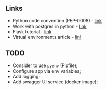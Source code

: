 ## Links

- Python code convention (PEP-0008) - [link](https://peps.python.org/pep-0008/)
- Work with postgres in python - [link](https://stackabuse.com/using-sqlalchemy-with-flask-and-postgresql/)
- Flask tutorial - [link](https://pythonbasics.org/flask-tutorial-hello-world/)
- Virtual environments article - [linl](https://docs.python-guide.org/dev/virtualenvs/#virtualenvironments-ref)

## TODO

- Consider to use `pyenv` (Pipfile);
- Configure app via env variables;
- Add logging;
- Add swagger UI service (docker image);